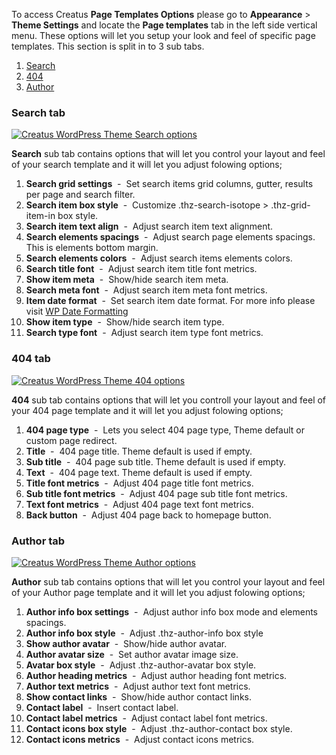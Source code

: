 <div class="thz-lightbox-gallery" markdown="1">

To access Creatus __Page Templates Options__ please go to __Appearance__ >  __Theme Settings__ and locate the __Page templates__ tab in the left side vertical menu. These options will let you setup your look and feel of specific page templates. This section is split in to 3 sub tabs.


1. <a href="#search" class="thz-scroll">Search</a>
2. <a href="#fourofour" class="thz-scroll">404</a>
3. <a href="#author" class="thz-scroll">Author</a>


<div id="search" markdown="1">

### Search tab 
<div class="thz-doc-image max">
<a class="thz-lightbox mfp-image" href="../../docs-media/search-options.jpg" data-mfp-title="Creatus WordPress Theme Search options" data-modal-size="large">
	<img src="../../docs-media/search-options.jpg" alt="Creatus WordPress Theme Search options" />
</a>
</div>

__Search__ sub tab contains options that will let you control your layout and feel of your search template and it will let you adjust folowing options;



1. __Search grid settings__ &nbsp;-&nbsp; Set search items grid columns, gutter, results per page and search filter.
2. __Search item box style__ &nbsp;-&nbsp; Customize .thz-search-isotope > .thz-grid-item-in box style.
3. __Search item text align__ &nbsp;-&nbsp; Adjust search item text alignment.
4. __Search elements spacings__ &nbsp;-&nbsp; Adjust search page elements spacings. This is elements bottom margin.
5. __Search elements colors__ &nbsp;-&nbsp; Adjust search items elements colors.
6. __Search title font__ &nbsp;-&nbsp; Adjust search item title font metrics.
7. __Show item meta__ &nbsp;-&nbsp; Show/hide search item meta.
8. __Search meta font__ &nbsp;-&nbsp; Adjust search item meta font metrics.
9. __Item date format__ &nbsp;-&nbsp; Set search item date format. For more info please visit <a href="http://codex.wordpress.org/Formatting_Date_and_Time" target="_blank">WP Date Formatting</a>
10. __Show item type__ &nbsp;-&nbsp; Show/hide search item type.
11. __Search type font__ &nbsp;-&nbsp; Adjust search item type font metrics.
</div>


<div id="fourofour" markdown="1">

### 404 tab 
<div class="thz-doc-image max">
<a class="thz-lightbox mfp-image" href="../../docs-media/404-options.jpg" data-mfp-title="Creatus WordPress Theme 404 options" data-modal-size="large">
	<img src="../../docs-media/404-options.jpg" alt="Creatus WordPress Theme 404 options" />
</a>
</div>

__404__ sub tab contains options that will let you controll your layout and feel of your 404 page template and it will let you adjust folowing options;


1. __404 page type__ &nbsp;-&nbsp; Lets you select 404 page type, Theme default or custom page redirect.
2. __Title__ &nbsp;-&nbsp; 404 page title. Theme default is used if empty.
3. __Sub title__ &nbsp;-&nbsp; 404 page sub title. Theme default is used if empty.
4. __Text__ &nbsp;-&nbsp; 404 page text. Theme default is used if empty.
5. __Title font metrics__ &nbsp;-&nbsp; Adjust 404 page title font metrics.
6. __Sub title font metrics__ &nbsp;-&nbsp; Adjust 404 page sub title font metrics.
7. __Text font metrics__ &nbsp;-&nbsp; Adjust 404 page text font metrics.
8. __Back button__ &nbsp;-&nbsp; Adjust 404 page back to homepage button.


</div>



<div id="author" markdown="1">

### Author tab 
<div class="thz-doc-image max">
<a class="thz-lightbox mfp-image" href="../../docs-media/author-options.jpg" data-mfp-title="Creatus WordPress Theme Author options" data-modal-size="large">
	<img src="../../docs-media/author-options.jpg" alt="Creatus WordPress Theme Author options" />
</a>
</div>

__Author__ sub tab contains options that will let you control your layout and feel of your Author page template and it will let you adjust folowing options;



1. __Author info box settings__ &nbsp;-&nbsp; Adjust author info box mode and elements spacings.
2. __Author info box style__ &nbsp;-&nbsp; Adjust .thz-author-info box style
3. __Show author avatar__ &nbsp;-&nbsp; Show/hide author avatar.
4. __Author avatar size__ &nbsp;-&nbsp; Set author avatar image size.
5. __Avatar box style__ &nbsp;-&nbsp; Adjust .thz-author-avatar box style.
6. __Author heading metrics__ &nbsp;-&nbsp; Adjust author heading font metrics.
7. __Author text metrics__ &nbsp;-&nbsp; Adjust author text font metrics.
8. __Show contact links__ &nbsp;-&nbsp; Show/hide author contact links.
9. __Contact label__ &nbsp;-&nbsp; Insert contact label.
10. __Contact label metrics__ &nbsp;-&nbsp; Adjust contact label font metrics.
11. __Contact icons box style__ &nbsp;-&nbsp; Adjust .thz-author-contact box style.
12. __Contact icons metrics__ &nbsp;-&nbsp; Adjust contact icons metrics.


</div>


</div>